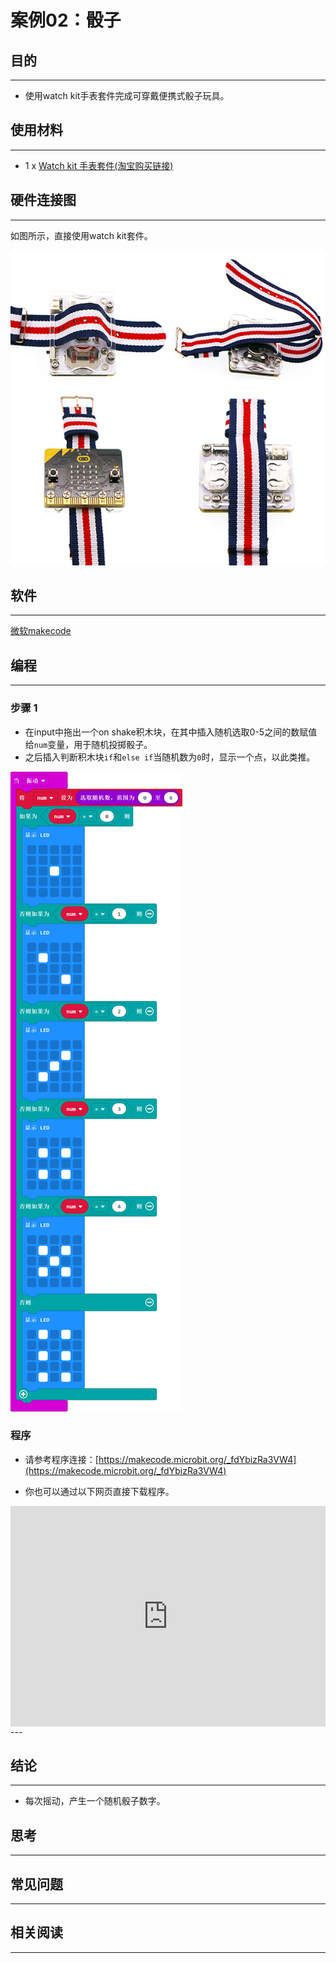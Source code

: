 # 案例02：骰子

## 目的
---
- 使用watch kit手表套件完成可穿戴便携式骰子玩具。

## 使用材料
---

- 1 x [Watch kit 手表套件(淘宝购买链接)](https://item.taobao.com/item.htm?ft=t&id=564916883947)


## 硬件连接图
---

如图所示，直接使用watch kit套件。

![](./images/vOZpBF4.jpg)



## 软件
---
[微软makecode](https://makecode.microbit.org/#)


## 编程
---
### 步骤 1

- 在input中拖出一个on shake积木块，在其中插入随机选取0-5之间的数赋值给`num`变量，用于随机投掷骰子。
- 之后插入判断积木块`if`和`else if`当随机数为`0`时，显示一个点，以此类推。

![](./images/watch_kit_case_02_01.png)



### 程序
- 请参考程序连接：[https://makecode.microbit.org/_fdYbizRa3VW4](https://makecode.microbit.org/_fdYbizRa3VW4)

- 你也可以通过以下网页直接下载程序。

<div style="position:relative;height:0;padding-bottom:70%;overflow:hidden;"><iframe style="position:absolute;top:0;left:0;width:100%;height:100%;" src="https://makecode.microbit.org/#pub:_fdYbizRa3VW4" frameborder="0" sandbox="allow-popups allow-forms allow-scripts allow-same-origin"></iframe></div>  
---


## 结论
---

- 每次摇动，产生一个随机骰子数字。


## 思考
---


## 常见问题
---


## 相关阅读  
---

